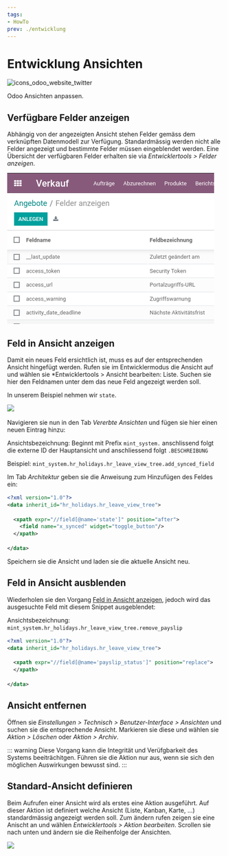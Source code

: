 ```yaml
---
tags:
- HowTo
prev: ./entwicklung
---
```

# Entwicklung Ansichten
![icons_odoo_website_twitter](assets/icons_odoo_website_twitter.png)

Odoo Ansichten anpassen.

## Verfügbare Felder anzeigen

Abhängig von der angezeigten Ansicht stehen Felder gemäss dem verknüpften Datenmodell zur Verfügung. Standardmässig werden nicht alle Felder angezeigt und bestimmte Felder müssen eingeblendet werden. Eine Übersicht der verfügbaren Felder erhalten sie via *Entwicklertools > Felder anzeigen*.

![](assets/Pasted%20image%2020220118183127.png)

## Feld in Ansicht anzeigen

Damit ein neues Feld ersichtlich ist, muss es auf der entsprechenden Ansicht hingefügt werden. Rufen sie im Entwicklermodus die Ansicht auf und wählen sie *Entwicklertools > Ansicht bearbeiten: Liste. Suchen sie hier den Feldnamen unter dem das neue Feld angezeigt werden soll.

In unserem Beispiel nehmen wir `state`.

![](assets/Entwicklung%20Feld%20hinzufügen.png)

Navigieren sie nun in den Tab *Vererbte Ansichten* und fügen sie hier einen neuen Eintrag hinzu:

Ansichtsbezeichnung: Beginnt mit Prefix `mint_system.` anschlissend folgt die externe ID der Hauptansicht und anschliessend folgt `.BESCHREIBUNG`

Beispiel: `mint_system.hr_holidays.hr_leave_view_tree.add_synced_field`

Im Tab *Architektur* geben sie die Anweisung zum Hinzufügen des Feldes ein:

```xml
<?xml version="1.0"?>
<data inherit_id="hr_holidays.hr_leave_view_tree">

  <xpath expr="//field[@name='state']" position="after">
    <field name="x_synced" widget="toggle_button"/>
  </xpath>

</data>
```

Speichern sie die Ansicht und laden sie die aktuelle Ansicht neu.

## Feld in Ansicht ausblenden

Wiederholen sie den Vorgang [Feld in Ansicht anzeigen](#Feld%20in%20Ansicht%20anzeigen), jedoch wird das ausgesuchte Feld mit diesem Snippet ausgeblendet:

Ansichtsbezeichnung: `mint_system.hr_holidays.hr_leave_view_tree.remove_payslip`

```xml
<?xml version="1.0"?>
<data inherit_id="hr_holidays.hr_leave_view_tree">

  <xpath expr="//field[@name='payslip_status']" position="replace">
  </xpath>

</data>
```

## Ansicht entfernen

Öffnen sie *Einstellungen > Technisch > Benutzer-Interface > Ansichten* und suchen sie die entsprechende Ansicht. Markieren sie diese und wählen sie *Aktion > Löschen* oder *Aktion > Archiv*.

::: warning
Diese Vorgang kann die Integrität und Verüfgbarkeit des Systems beeiträchitgen. Führen sie die Aktion nur aus, wenn sie sich den möglichen Auswirkungen bewusst sind.
:::

## Standard-Ansicht definieren

Beim Aufrufen einer Ansicht wird als erstes eine Aktion ausgeführt. Auf dieser Aktion ist definiert welche Ansicht (Liste, Kanban, Karte, ...) standardmässig angezeigt werden soll. Zum ändern rufen zeigen sie eine Anischt an und wählen *Entwicklertools > Aktion bearbeiten*. Scrollen sie nach unten und ändern sie die Reihenfolge der Ansichten.

![](assets/Ansicht%20Standard%20ändern.png)
